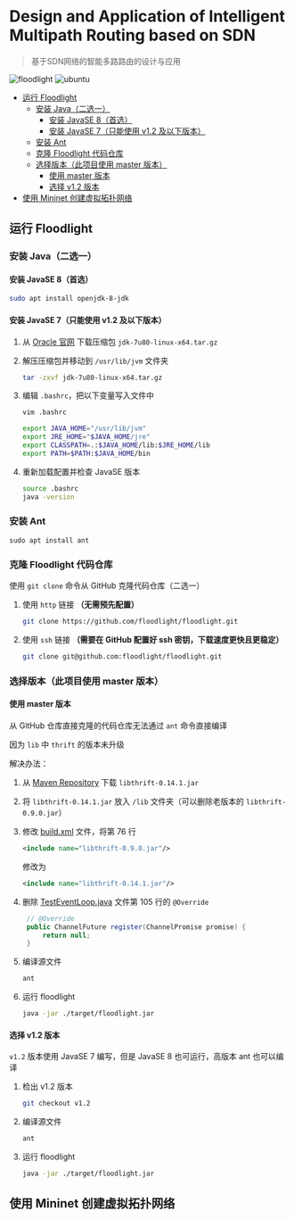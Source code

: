 # Design and Application of Intelligent Multipath Routing based on SDN <!-- omit in toc -->

> 基于SDN网络的智能多路路由的设计与应用

![floodlight](https://shields.io/badge/Floodlight-master-red)
![ubuntu](https://shields.io/badge/Ubuntu-22.04-blue)

- [运行 Floodlight](#运行-floodlight)
  - [安装 Java（二选一）](#安装-java二选一)
    - [安装 JavaSE 8（首选）](#安装-javase-8首选)
    - [安装 JavaSE 7（只能使用 v1.2 及以下版本）](#安装-javase-7只能使用-v12-及以下版本)
  - [安装 Ant](#安装-ant)
  - [克隆 Floodlight 代码仓库](#克隆-floodlight-代码仓库)
  - [选择版本（此项目使用 master 版本）](#选择版本此项目使用-master-版本)
    - [使用 master 版本](#使用-master-版本)
    - [选择 v1.2 版本](#选择-v12-版本)
- [使用 Mininet 创建虚拟拓扑网络](#使用-mininet-创建虚拟拓扑网络)

## 运行 Floodlight

### 安装 Java（二选一）

#### 安装 JavaSE 8（首选）

```sh
sudo apt install openjdk-8-jdk
```

#### 安装 JavaSE 7（只能使用 v1.2 及以下版本）

1. 从 [Oracle 官网](https://www.oracle.com/java/technologies/javase/javase7-archive-downloads.html) 下载压缩包 `jdk-7u80-linux-x64.tar.gz`

2. 解压压缩包并移动到 `/usr/lib/jvm` 文件夹
   
   ```bash
   tar -zxvf jdk-7u80-linux-x64.tar.gz
   ```

3. 编辑 `.bashrc`，把以下变量写入文件中
   
   ```bash
   vim .bashrc
   ```
   
   ```bash
   export JAVA_HOME="/usr/lib/jvm"
   export JRE_HOME="$JAVA_HOME/jre"
   export CLASSPATH=.:$JAVA_HOME/lib:$JRE_HOME/lib
   export PATH=$PATH:$JAVA_HOME/bin
   ```

4. 重新加载配置并检查 JavaSE 版本
   ```bash
   source .bashrc
   java -version
   ```

### 安装 Ant

```
sudo apt install ant
```

### 克隆 Floodlight 代码仓库

使用 `git clone` 命令从 GitHub 克隆代码仓库（二选一）

1. 使用 `http` 链接 **（无需预先配置）**
   
   ```sh
   git clone https://github.com/floodlight/floodlight.git
   ```

2. 使用 `ssh` 链接 **（需要在 GitHub 配置好 ssh 密钥，下载速度更快且更稳定）**
   
   ```sh
   git clone git@github.com:floodlight/floodlight.git
   ```

### 选择版本（此项目使用 master 版本）

#### 使用 master 版本

从 GitHub 仓库直接克隆的代码仓库无法通过 `ant` 命令直接编译  

因为 `lib` 中 `thrift` 的版本未升级

解决办法：

1. 从 [Maven Repository](https://mvnrepository.com/artifact/org.apache.thrift/libthrift/0.14.1) 下载 `libthrift-0.14.1.jar`

2. 将 `libthrift-0.14.1.jar` 放入 `/lib` 文件夹（可以删除老版本的 `libthrift-0.9.0.jar`）

3. 修改 [build.xml](./floodlight//build.xml) 文件，将第 76 行
   
   ```xml
   <include name="libthrift-0.9.0.jar"/>
   ```
   
   修改为
   
   ```xml
   <include name="libthrift-0.14.1.jar"/>
   ```

4. 删除 [TestEventLoop.java](./floodlight/src/test/java/net/floodlightcontroller/core/test/TestEventLoop.java) 文件第 105 行的 `@Override`
   
   ```java
    // @Override
    public ChannelFuture register(ChannelPromise promise) {
        return null;
    }
   ```

5. 编译源文件
   
   ```sh
   ant
   ```

6. 运行 floodlight
   
   ```sh
   java -jar ./target/floodlight.jar
   ```

#### 选择 v1.2 版本

`v1.2` 版本使用 JavaSE 7 编写，但是 JavaSE 8 也可运行，高版本 ant 也可以编译

1. 检出 v1.2 版本
   
   ```sh
   git checkout v1.2
   ```

2. 编译源文件
   
   ```sh
   ant
   ```

3. 运行 floodlight
   
   ```sh
   java -jar ./target/floodlight.jar
   ```


## 使用 Mininet 创建虚拟拓扑网络
